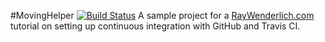 #MovingHelper
[![Build Status](https://travis-ci.org/yoxisem544/travis_ci_testing.svg?branch=master)](https://travis-ci.org/yoxisem544/travis_ci_testing)
A sample project for a [RayWenderlich.com](http://www.raywenderlich.com) tutorial on setting up continuous integration with GitHub and Travis CI.
